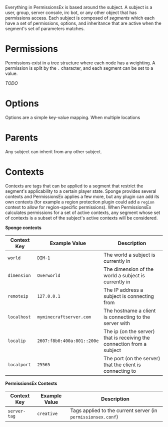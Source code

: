 Everything in PermissionsEx is based around the subject. A subject is a user, group, server console, irc bot, or any other object that has permissions access. Each subject is composed of *segments* which each have a set of permissions, options, and inheritance that are active when the segment's set of parameters matches.


# Permissions

Permissions exist in a tree structure where each node has a weighting. A permission is split by the `.` character, and each segment can be set to a value. 

*TODO*

# Options

Options are a simple key-value mapping. When multiple locations

# Parents

Any subject can inherit from any other subject.

# Contexts

Contexts are tags that can be applied to a segment that restrict the segment's applicability to a certain player state. Sponge provides several contexts and PermissionsEx applies a few more, but any plugin can add its own contexts (for example a region protection plugin could add a `region` context to allow for region-specific permissions). When PermissionsEx calculates permissions for a set of active contexts, any segment whose set of contexts is a subset of the subject's active contexts will be considered.

**Sponge contexts**

Context Key | Example Value              | Description
----------- | -------------------------- | -----------
`world`     | `DIM-1`                    | The world a subject is currently in
`dimension` | `Overworld`                | The dimension of the world a subject is currently in
`remoteip`  | `127.0.0.1`                | The IP address a subject is connecting from
`localhost` | `myminecraftserver.com`    | The hostname a client is connecting to the server with
`localip`   | `2607:f8b0:400a:801::200e` | The ip (on the server) that is receiving the connection from a subject
`localport` | `25565`                    | The port (on the server) that the client is connecting to

**PermissionsEx Contexts**

Context Key | Example Value              | Description
----------- | -------------------------- | -----------
`server-tag`| `creative`                 | Tags applied to the current server (in `permissionsex.conf`)



